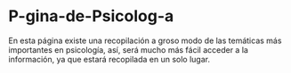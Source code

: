 # P-gina-de-Psicolog-a
En esta página existe una recopilación a groso modo de las temáticas más importantes en psicología, así, será mucho más fácil acceder a la información, ya que estará recopilada en un solo lugar.
